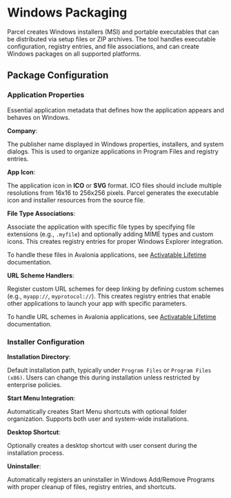 # Windows Packaging

Parcel creates Windows installers (MSI) and portable executables that can be distributed via setup files or ZIP archives. The tool handles executable configuration, registry entries, and file associations, and can create Windows packages on all supported platforms.

## Package Configuration

### Application Properties

Essential application metadata that defines how the application appears and behaves on Windows.

**Company**:

The publisher name displayed in Windows properties, installers, and system dialogs. This is used to organize applications in Program Files and registry entries.

**App Icon**:

The application icon in **ICO** or **SVG** format. ICO files should include multiple resolutions from 16x16 to 256x256 pixels. Parcel generates the executable icon and installer resources from the source file.

**File Type Associations**:

Associate the application with specific file types by specifying file extensions (e.g., `.myfile`) and optionally adding MIME types and custom icons. This creates registry entries for proper Windows Explorer integration.

To handle these files in Avalonia applications, see [Activatable Lifetime](https://docs.avaloniaui.net/docs/concepts/services/activatable-lifetime#handling-uri-activation) documentation.

**URL Scheme Handlers**:

Register custom URL schemes for deep linking by defining custom schemes (e.g., `myapp://`, `myprotocol://`). This creates registry entries that enable other applications to launch your app with specific parameters.

To handle URL schemes in Avalonia applications, see [Activatable Lifetime](https://docs.avaloniaui.net/docs/concepts/services/activatable-lifetime#handling-uri-activation) documentation.

### Installer Configuration

**Installation Directory**:

Default installation path, typically under `Program Files` or `Program Files (x86)`. Users can change this during installation unless restricted by enterprise policies.

**Start Menu Integration**:

Automatically creates Start Menu shortcuts with optional folder organization. Supports both user and system-wide installations.

**Desktop Shortcut**:

Optionally creates a desktop shortcut with user consent during the installation process.

**Uninstaller**:

Automatically registers an uninstaller in Windows Add/Remove Programs with proper cleanup of files, registry entries, and shortcuts.

